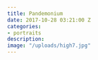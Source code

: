 ```yaml
---
title: Pandemonium
date: 2017-10-28 03:21:00 Z
categories:
- portraits
description: 
image: "/uploads/high7.jpg"
---
```


